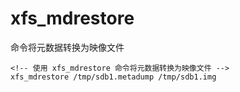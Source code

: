 # xfs_mdrestore
命令将元数据转换为映像文件

```shell
<!-- 使用 xfs_mdrestore 命令将元数据转换为映像文件 -->
xfs_mdrestore /tmp/sdb1.metadump /tmp/sdb1.img
```
